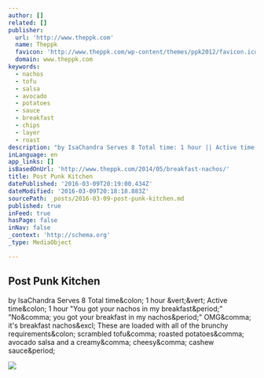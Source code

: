 ```yaml
---
author: []
related: []
publisher:
  url: 'http://www.theppk.com'
  name: Theppk
  favicon: 'http://www.theppk.com/wp-content/themes/ppk2012/favicon.ico'
  domain: www.theppk.com
keywords:
  - nachos
  - tofu
  - salsa
  - avocado
  - potatoes
  - sauce
  - breakfast
  - chips
  - layer
  - roast
description: "by IsaChandra Serves 8 Total time: 1 hour || Active time: 1 hour \"You got your nachos in my breakfast.\" \"No, you got your breakfast in my nachos.\" OMG, it's breakfast nachos! These are loaded with all of the brunchy requirements: scrambled tofu, roasted potatoes, avocado salsa and a creamy, cheesy, cashew sauce."
inLanguage: en
app_links: []
isBasedOnUrl: 'http://www.theppk.com/2014/05/breakfast-nachos/'
title: Post Punk Kitchen
datePublished: '2016-03-09T20:19:00.434Z'
dateModified: '2016-03-09T20:18:18.883Z'
sourcePath: _posts/2016-03-09-post-punk-kitchen.md
published: true
inFeed: true
hasPage: false
inNav: false
_context: 'http://schema.org'
_type: MediaObject

---
```

<article style=""><h1>Post Punk Kitchen</h1><p>by IsaChandra Serves 8 Total time&amp;colon; 1 hour &amp;vert;&amp;vert; Active time&amp;colon; 1 hour "You got your nachos in my breakfast&amp;period;" "No&amp;comma; you got your breakfast in my nachos&amp;period;" OMG&amp;comma; it's breakfast nachos&amp;excl; These are loaded with all of the brunchy requirements&amp;colon; scrambled tofu&amp;comma; roasted potatoes&amp;comma; avocado salsa and a creamy&amp;comma; cheesy&amp;comma; cashew sauce&amp;period;</p><img src="https://farm8.staticflickr.com/7404/14103245561_96b93d0640_c.jpg" /></article>